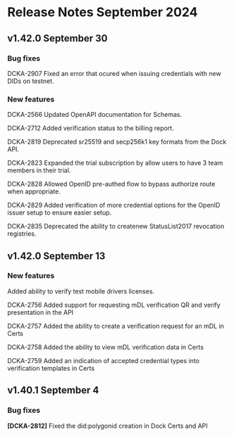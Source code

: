 # Release Notes September 2024

## v1.42.0 September 30

### Bug fixes

DCKA-2907 Fixed an error that ocured when issuing credentials with new DIDs on testnet.

### New features

DCKA-2566 Updated OpenAPI documentation for Schemas.

DCKA-2712 Added verification status to the billing report.

DCKA-2819 Deprecated sr25519 and secp256k1 key formats from the Dock API.

DCKA-2823 Expanded the trial subscription by allow users to have 3 team members in their trial.

DCKA-2828 Allowed OpenID pre-authed flow to bypass authorize route when appropriate.

DCKA-2829  Added verification of more credential options for the OpenID issuer setup to ensure easier setup.

DCKA-2835 Deprecated the ability to createnew StatusList2017 revocation registries.

## v1.42.0 September 13

### New features

Added ability to verify test mobile drivers licenses.

DCKA-2756 Added support for requesting mDL verification QR and verify presentation in the API

DCKA-2757 Added the ability to create a verification request for an mDL in Certs

DCKA-2758 Added the ability to  view mDL verification data in Certs&#x20;

DCKA-2759 Added an indication of accepted credential types into verification templates in Certs&#x20;



## v1.40.1 September 4

### Bug fixes

**\[DCKA-2812]** Fixed the did:polygonid creation in Dock Certs and API
